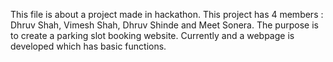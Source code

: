 This file is about a project made in hackathon. 
This project has 4 members : Dhruv Shah, Vimesh Shah, Dhruv Shinde and Meet Sonera.
The purpose is to create a parking slot booking website.
Currently and a webpage is developed which has basic functions. 
